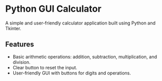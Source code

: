 # Python GUI Calculator

A simple and user-friendly calculator application built using Python and Tkinter.

## Features

- Basic arithmetic operations: addition, subtraction, multiplication, and division.
- Clear button to reset the input.
- User-friendly GUI with buttons for digits and operations.
